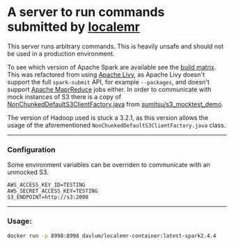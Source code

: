 # A server to run commands submitted by [localemr][1]

This server runs arbitrary commands.
This is heavily unsafe and should not be used in a production environment.

To see which version of Apache Spark are available see the [build matrix][1].
This was refactored from using [Apache Livy][3], as Apache Livy doesn't
support the full `spark-submit` API, for example `--packages`,
and doesn't support [Apache MaprReduce][6] jobs either. In  order to communicate
with mock instances of S3 there is a copy of [NonChunkedDefaultS3ClientFactory.java][4]
from [sumitsu/s3_mocktest_demo][5].

The version of Hadoop used is stuck a 3.2.1, as this version allows the usage
of the aforementioned `NonChunkedDefaultS3ClientFactory.java` class.

------

### Configuration

Some environment variables can be overriden to communicate with an unmocked S3.
```.env
AWS_ACCESS_KEY_ID=TESTING
AWS_SECRET_ACCESS_KEY=TESTING
S3_ENDPOINT=http://s3:2000
```

------

### Usage:

```bash
docker run -p 8998:8998 davlum/localemr-container:latest-spark2.4.4
```


[1]: <https://github.com/davlum/livy-server-docker/blob/master/.github/workflows/main.yaml>
[2]: <https://github.com/davlum/localemr>
[3]: <https://livy.apache.org/>
[4]: <conf/NonChunkedDefaultS3ClientFactory.java>
[5]: <https://github.com/sumitsu/s3_mocktest_demo/blob/master/src/test/java/dev/sumitsu/s3mocktest/testutil/NonChunkedDefaultS3ClientFactory.java>
[6]: <https://hadoop.apache.org/docs/current/hadoop-mapreduce-client/hadoop-mapreduce-client-core/MapReduceTutorial.html>
